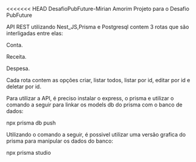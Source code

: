 <<<<<<< HEAD
DesafioPubFuture-Mirian Amorim
Projeto para o Desafio PubFuture

API REST utilizando Nest_JS,Prisma e Postgresql
contem 3 rotas que são interligadas entre elas:

Conta.

Receita.

Despesa.

Cada rota contem as opções criar, listar todos, listar por id, editar por id e deletar por id.

Para utilizar a API, é preciso instalar o express, o prisma e utilizar o comando a seguir para linkar os models db do prisma com o banco de dados:

npx prisma db push

Utilizando o comando a seguir, é possivel utilizar uma versão grafica do prisma para manipular os dados do banco:

npx prisma studio

